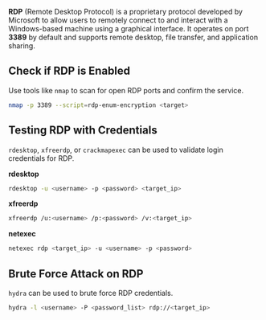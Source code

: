 **RDP** (Remote Desktop Protocol) is a proprietary protocol developed by Microsoft to allow users to remotely connect to and interact with a Windows-based machine using a graphical interface. It operates on port **3389** by default and supports remote desktop, file transfer, and application sharing.


## Check if RDP is Enabled  
Use tools like `nmap` to scan for open RDP ports and confirm the service.  

```bash
nmap -p 3389 --script=rdp-enum-encryption <target>
```

## Testing RDP with Credentials  
`rdesktop`, `xfreerdp`, or `crackmapexec` can be used to validate login credentials for RDP.

**rdesktop**
```bash
rdesktop -u <username> -p <password> <target_ip>
```

**xfreerdp**
```bash
xfreerdp /u:<username> /p:<password> /v:<target_ip>
```

**netexec**
```bash
netexec rdp <target_ip> -u <username> -p <password>
```

## Brute Force Attack on RDP  
`hydra` can be used to brute force RDP credentials.

```bash
hydra -l <username> -P <password_list> rdp://<target_ip>
```